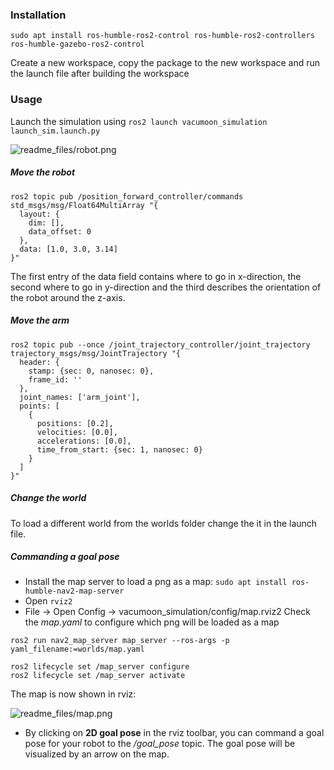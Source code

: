 ### Installation
```sudo apt install ros-humble-ros2-control ros-humble-ros2-controllers ros-humble-gazebo-ros2-control```

Create a new workspace, copy the package to the new workspace and run the launch file after building the workspace


### Usage
Launch the simulation using ```ros2 launch vacumoon_simulation launch_sim.launch.py ```

![readme_files/robot.png](readme_files/robot.png)

##### Move the robot

```
ros2 topic pub /position_forward_controller/commands std_msgs/msg/Float64MultiArray "{
  layout: {
    dim: [],
    data_offset: 0
  },
  data: [1.0, 3.0, 3.14]
}"

```
The first entry of the data field contains where to go in x-direction, the second where to go in y-direction and the third describes the orientation of the robot around the z-axis.


##### Move the arm

```
ros2 topic pub --once /joint_trajectory_controller/joint_trajectory trajectory_msgs/msg/JointTrajectory "{
  header: {
    stamp: {sec: 0, nanosec: 0},
    frame_id: ''
  },
  joint_names: ['arm_joint'],
  points: [
    {
      positions: [0.2],
      velocities: [0.0],
      accelerations: [0.0],
      time_from_start: {sec: 1, nanosec: 0}
    }
  ]
}"

```

##### Change the world
To load a different world from the worlds folder change the it in the launch file.

##### Commanding a goal pose
- Install the map server to load a png as a map: ```sudo apt install ros-humble-nav2-map-server```
- Open ```rviz2```
- File -> Open Config -> vacumoon_simulation/config/map.rviz2
Check the *map.yaml* to configure which png will be loaded as a map
```
ros2 run nav2_map_server map_server --ros-args -p yaml_filename:=worlds/map.yaml
```
```
ros2 lifecycle set /map_server configure
ros2 lifecycle set /map_server activate
```
The map is now shown in rviz:

![readme_files/map.png](readme_files/map.png)

- By clicking on **2D goal pose** in the rviz toolbar, you can command a goal pose for your robot to the */goal_pose* topic. The goal pose will be visualized by an arrow on the map.
